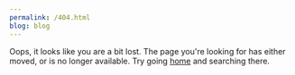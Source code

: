 ```yaml
---
permalink: /404.html
blog: blog
---
```


Oops, it looks like you are a bit lost. The page you're looking for has either moved, or is no longer available. Try going [home](nikkilizmurray.com) and searching there.

